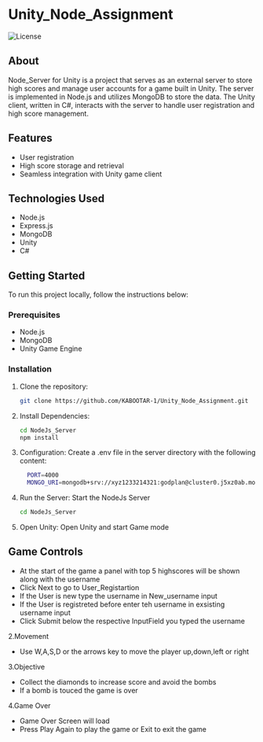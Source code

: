 # Unity_Node_Assignment

![License](https://img.shields.io/badge/License-MIT-blue.svg)

## About

Node_Server for Unity is a project that serves as an external server to store high scores and manage user accounts for a game built in Unity. The server is implemented in Node.js and utilizes MongoDB to store the data. The Unity client, written in C#, interacts with the server to handle user registration and high score management.

## Features

- User registration
- High score storage and retrieval
- Seamless integration with Unity game client

## Technologies Used

- Node.js
- Express.js
- MongoDB
- Unity
- C#

## Getting Started

To run this project locally, follow the instructions below:

### Prerequisites

- Node.js 
- MongoDB 
- Unity Game Engine 

### Installation

1. Clone the repository:

   ```bash
   git clone https://github.com/KABOOTAR-1/Unity_Node_Assignment.git

2. Install Dependencies:

      ```bash
      cd NodeJs_Server
      npm install

3. Configuration:
   Create a .env file in the server directory with the following content:
    
     ```bash
       PORT=4000
       MONGO_URI=mongodb+srv://xyz1233214321:godplan@cluster0.j5xz0ab.mongodb.net/

 4. Run the Server:
    Start the NodeJs Server

      ```bash
      cd NodeJs_Server
5. Open Unity:
    Open Unity and start Game mode


## Game Controls

- At the start of the game a panel with top 5 highscores will be shown along with the username
- Click Next to go to User_Registartion
- If the User is new type the username in New_username input
- If the User is registreted before enter teh username in exsisting username input
- Click Submit below the respective InputField you typed the username

2.Movement
- Use W,A,S,D or the arrows key to move the player up,down,left or right

3.Objective
- Collect the diamonds to increase score and avoid the bombs
- If a bomb is touced the game is over

4.Game Over
- Game Over Screen will load
- Press Play Again to play the game or Exit to exit the game



 
